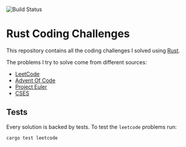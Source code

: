 ![Build Status](https://github.com/peri4n/rust-challenges/actions/workflows/rust.yml/badge.svg)

# Rust Coding Challenges

This repository contains all the coding challenges I solved using [Rust](https://rust-lang.org).

The problems I try to solve come from different sources:

- [LeetCode](https://leetcode.com)
- [Advent Of Code](https://adventofcode.com)
- [Project Euler](https://projecteuler.net)
- [CSES](https://cses.fi/problemset/list/)

## Tests

Every solution is backed by tests. To test the `leetcode` problems run:

```sh
cargo test leetcode

```
